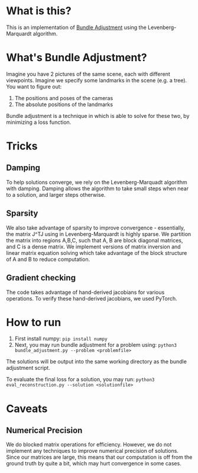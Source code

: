 # What is this?
This is an implementation of [Bundle Adjustment](https://en.wikipedia.org/wiki/Bundle_adjustment) using the Levenberg-Marquardt algorithm.

# What's Bundle Adjustment?
Imagine you have 2 pictures of the same scene, each with different viewpoints. Imagine we specify some landmarks in the scene (e.g. a tree). You want to figure out: 
1. The positions and poses of the cameras
2. The absolute positions of the landmarks

Bundle adjustment is a technique in which is able to solve for these two, by minimizing a loss function.

# Tricks
## Damping
To help solutions converge, we rely on the Levenberg-Marquadt algorithm with damping. Damping allows the algorithm to take small steps when near to a solution, and larger steps otherwise. 

## Sparsity
We also take advantage of sparsity to improve convergence - essentially, the matrix J^TJ using in Levenberg-Marquardt is highly sparse. We partition the matrix into regions A,B,C, such that A, B are block diagonal matrices, and C is a dense matrix. We implement versions of matrix inversion and linear matrix equation solving which take advantage of the block structure of A and B to reduce computation. 

## Gradient checking
The code takes advantage of hand-derived jacobians for various operations. To verify these hand-derived jacobians, we used PyTorch.

# How to run
1. First install numpy: `pip install numpy` 
2. Next, you may run bundle adjustment for a problem using: `python3 bundle_adjustment.py --problem <problemfile>`

The solutions will be output into the same working directory as the bundle adjustment script.

To evaluate the final loss for a solution, you may run:
`python3 eval_reconstruction.py --solution <solutionfile>`

# Caveats
## Numerical Precision
We do blocked matrix operations for efficiency. However, we do not implement any techniques to improve numerical precision of solutions. Since our matrices are large, this means that our computation is off from the ground truth by quite a bit, which may hurt convergence in some cases. 


